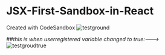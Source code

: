# JSX-First-Sandbox-in-React
Created with CodeSandbox
![testground](https://user-images.githubusercontent.com/66546401/131526000-a6ae50aa-6f7a-4fdf-9ffa-54ba3a1a5ecb.png)


##*this is when userregistered variable changed to true:--->*
![testgroudtrue](https://user-images.githubusercontent.com/66546401/131526026-ad478e73-4b1b-450e-be6c-8c890d423cc9.png)
